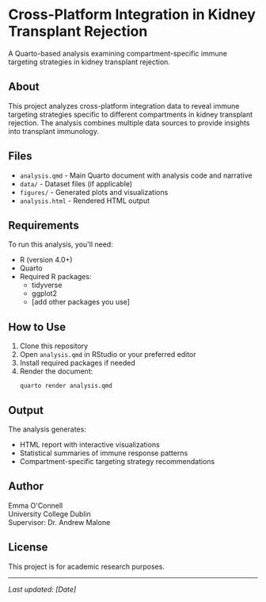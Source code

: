 # Cross-Platform Integration in Kidney Transplant Rejection

A Quarto-based analysis examining compartment-specific immune targeting strategies in kidney transplant rejection.

## About

This project analyzes cross-platform integration data to reveal immune targeting strategies specific to different compartments in kidney transplant rejection. The analysis combines multiple data sources to provide insights into transplant immunology.

## Files

- `analysis.qmd` - Main Quarto document with analysis code and narrative
- `data/` - Dataset files (if applicable)
- `figures/` - Generated plots and visualizations
- `analysis.html` - Rendered HTML output

## Requirements

To run this analysis, you'll need:

- R (version 4.0+)
- Quarto
- Required R packages:
  - tidyverse
  - ggplot2
  - [add other packages you use]

## How to Use

1. Clone this repository
2. Open `analysis.qmd` in RStudio or your preferred editor
3. Install required packages if needed
4. Render the document:
   ```
   quarto render analysis.qmd
   ```

## Output

The analysis generates:
- HTML report with interactive visualizations
- Statistical summaries of immune response patterns
- Compartment-specific targeting strategy recommendations

## Author

Emma O'Connell  
University College Dublin  
Supervisor: Dr. Andrew Malone

## License

This project is for academic research purposes.

---

*Last updated: [Date]*
